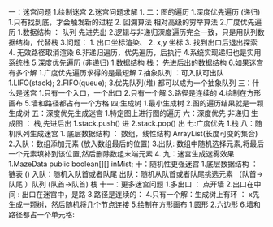 一：迷宫问题
    1.绘制迷宫
    2.迷宫问题求解
        1.
二：图的遍历
    1.深度优先遍历 (递归)
        1.只有找到底，才会触发新的过程
        2. 回溯算法 相对高级的穷举算法
    2.广度优先遍历
        1.数据结构 ： 队列 先进先出
        2.逻辑与非递归深度遍历完全一致，只是用队列数据结构，代替栈
    3.问题：
        1. 出口坐标渲染、
        2. x,y 坐标
        3. 找到出口后退出探索
        4. 无效路径取消渲染
        6.非递归遍历，优先遍历，后执行
    4.系统实现递归也是实用系统栈
    5.深度优先遍历 (非递归)
        1.数据结构 栈： 先进后出的数据结构
    6.如果迷宫有多个解
        1.广度优先遍历求得的是最短解
    7.抽象队列 ：可入队可出队
        1.LIFO(stack); 
        2.FIFO(queue);
        3.优先队列(堆)
        都可以成为一个抽象队列 
三：什么是迷宫
    1.只有一个入口，一个出口
    2.只有一个解
    3.路径是连续的
    4.绘制在方形画布
    5.墙和路径都占有一个方格
四;生成树
    1.最小生成树
    2.图的遍历结果就是一颗生成树
五：深度优先生成迷宫
    1.特定图上进行图的遍历
六：深度优先 非递归 生成图  ： 栈,先进后出
    1.stack.push() 进
    2.stack.pop()  出
七:广度优先
    1.栈
八：随机队列生成迷宫
    1. 底层数据结构 ： 数组，线性结构 ArrayList(长度可变的集合)
    2.入队：数组添加元素 (放入数组最后的位置)
    3.出队: 数组中随机选择元素,将最后一个元素填补到该位置,然后删除数组末端元素
    4.
九：迷宫生成迷雾效果
    1.MazeData      public boolean[][] inMist;
十：随机性更强迷宫
    1.底层数据结构 ： 链表 ()
    入队：随机入队首或者队尾
    出队：随机从队首或者队尾挑选元素
    （队首->队尾 ）队列
    (队首->队首) 栈
十一：更多迷宫问题
    1.多出口 ： 点开墙
    2.出口在中间 : 出口在迷宫中，是路
    3.路径是连续的：
    4.只有一个解：生成树上有环 ：
        x先生成一颗树，然后随机将几个节点连接
    5.绘制在方形画布
        1.圆形
        2.六边形
    6.墙和路径都占一个单元格: